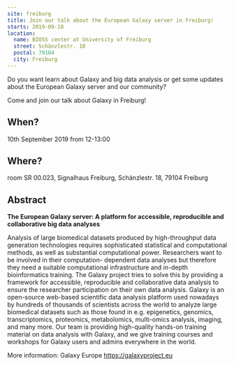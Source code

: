 ```yaml
---
site: freiburg
title: Join our talk about the European Galaxy server in Freiburg!
starts: 2019-09-10
location:
  name: BIOSS center at University of Freiburg
  street: Schänzlestr. 18
  postal: 79104
  city: Freiburg
---
```


Do you want learn about Galaxy and big data analysis or get some updates about the European Galaxy server and our community?

Come and join our talk about Galaxy in Freiburg!

## When? 
10th September 2019 from 12-13:00

## Where? 
room SR 00.023, Signalhaus Freiburg, Schänzlestr. 18, 79104 Freiburg

## Abstract

**The European Galaxy server: A platform for accessible, reproducible and collaborative
big data analyses**

Analysis of large biomedical datasets produced by high-throughput data generation
technologies requires sophisticated statistical and computational methods, as well as
substantial computational power. Researchers want to be involved in their computation-
dependent data analyses but therefore they need a suitable computational infrastructure and
in-depth bioinformatics training. The Galaxy project tries to solve this by providing a framework
for accessible, reproducible and collaborative data analysis to ensure the researcher
participation on their own data analysis. Galaxy is an open-source web-based scientific data
analysis platform used nowadays by hundreds of thousands of scientists across the world to
analyze large biomedical datasets such as those found in e.g. epigenetics, genomics,
transcriptomics, proteomics, metabolomics, multi-omics analysis, imaging, and many more.
Our team is providing high-quality hands-on training material on data analysis with Galaxy,
and we give training courses and workshops for Galaxy users and admins everywhere in the
world.

More information:
Galaxy Europe https://galaxyproject.eu
